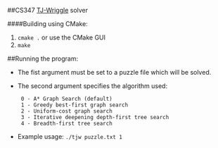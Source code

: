 ##CS347 [TJ-Wriggle](http://www.clickmazes.com/tjwrig/ixbhwrig.htm) solver

####Building using CMake:

 1. `cmake .` or use the CMake GUI
 2. `make`

##Running the program:

 * The fist argument must be set to a puzzle file which will be solved.
 * The second argument specifies the algorithm used:
 
        0 - A* Graph Search (default)
        1 - Greedy best-first graph search
        2 - Uniform-cost graph search
        3 - Iterative deepening depth-first tree search
        4 - Breadth-first tree search

 * Example usage: `./tjw puzzle.txt 1`
